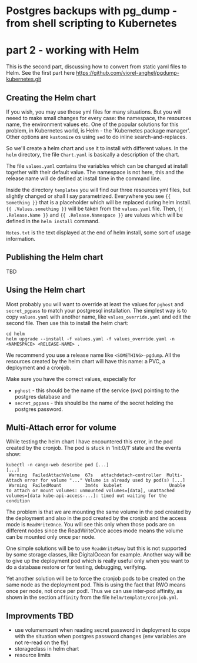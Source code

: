 # Postgres backups with pg_dump - from shell scripting to Kubernetes
# part 2 - working with Helm

This is the second part, discussing how to convert from static yaml files to Helm. See the first part here 
https://github.com/viorel-anghel/pgdump-kubernetes.git 


## Creating the Helm chart

If you wish, you may use those yml files for many situations. But you will neeed to make small changes for every case: the namespace, the resources name, the environment values etc. One of the popular solutions for this problem, in Kubernetes world, is Helm - the 'Kubernetes package manager'. Other options are `kustomize` os using `sed` to do inline search-and-replaces.

So we'll create a helm chart and use it to install with different values. In the `helm` directory, the file `Chart.yaml` is basically a description of the chart.

The file `values.yaml` contains the variables which can be changed at install together with their default value. The namespace is not here, this and the release name will de defined at install time in the command line.

Inside the directory `templates` you will find our three resources yml files, but slightly changed or shall I say parametrized. Everywhere you see `{{ Something }}` that is a placeholder which will be replaced during helm install. `{{ .Values.something }}` will be taken from the `values.yaml` file. Then, `{{ .Release.Name }}` and `{{ .Release.Namespace }}` are values which will be defined in the `helm install` command.

`Notes.txt` is the text displayed at the end of helm install, some sort of usage information.

## Publishing the Helm chart

TBD

## Using the Helm chart

Most probably you will want to override at least the values for `pghost` and `secret_pgpass` to match your postgresql installation. The simplest way is to copy `values.yaml` with another name, like `values_override.yaml` and edit the second file. Then use this to install the helm chart:

```
cd helm
helm upgrade --install -f values.yaml -f values_override.yaml -n <NAMESPACE> <RELEASE-NAME> . 
```

We recommend you use a release name like `<SOMETHING>-pgdump`. All the resources created by the helm chart will have this name: a PVC, a deployment and a cronjob.

Make sure you have the correct values, especially for 
- `pghost` - this should be the name of the service (svc) pointing to the postgres database and
- `secret_pgpass` - this should be the name of the secret holding the postgres password.

## Multi-Attach error for volume

While testing the helm chart I have encountered this error, in the pod created by the cronjob. The pod is stuck in 'Init:0/1' state and the events show:

```
kubectl -n cango-web describe pod [...]
[...]
 Warning  FailedAttachVolume  67s   attachdetach-controller  Multi-Attach error for volume "..." Volume is already used by pod(s) [...]
 Warning  FailedMount         3m44s  kubelet                  Unable to attach or mount volumes: unmounted volumes=[data], unattached volumes=[data kube-api-access-...]: timed out waiting for the condition
```

The problem is that we are mounting the same volume in the pod created by the deployment and also in the pod created by the cronjob and the access mode is `ReadWriteOnce`. You will see this only when those pods are on different nodes since the ReadWriteOnce acces mode means the volume can be mounted only once per node.

One simple solutions will be to use `ReadWriteMany` but this is not supported by some storage classes, like DigitalOcean for example. Another way will be to give up the deployment pod which is really useful only when you want to do a database restore or for testing, debugging, verifying.

Yet another solution will be to force the cronjob pods to be created on the same node as the deployment pod. This is using the fact that RWO means once per node, not once per pod!. Thus we can use inter-pod affinity, as shown in the section `affinity` from the file `helm/template/cronjob.yml`. 


## Improvments TBD 

- use volumemount when reading secret password in deployment to cope with the situation when postgres password changes (env variables are not re-read on the fly)
- storageclass in helm chart
- resource limits


